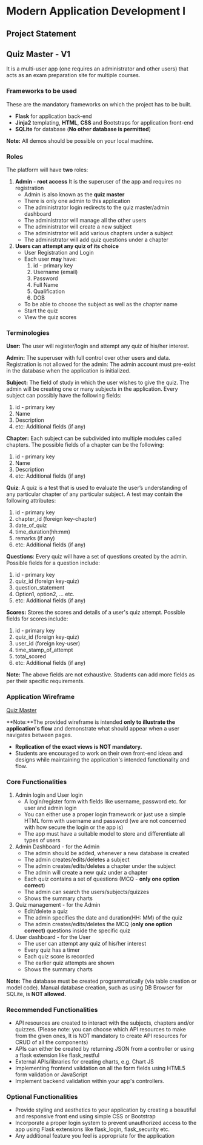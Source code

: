 # Modern Application Development I

## **Project Statement**

## **Quiz Master - V1**

It is a multi-user app (one requires an administrator and other users) that acts as an exam preparation site for multiple courses.

### **Frameworks to be used**

These are the mandatory frameworks on which the project has to be built.

- **Flask** for application back-end
- **Jinja2** templating, **HTML**, **CSS** and Bootstraps for application front-end
- **SQLite** for database (**No other database is permitted**)

**Note:** All demos should be possible on your local machine.

### **Roles**

The platform will have **two** roles:

1. **Admin - root access** It is the superuser of the app and requires no registration
    - Admin is also known as the **quiz master**
    - There is only one admin to this application
    - The administrator login redirects to the quiz master/admin dashboard
    - The administrator will manage all the other users
    - The administrator will create a new subject
    - The administrator will add various chapters under a subject
    - The administrator will add quiz questions under a chapter
2. **Users can attempt any quiz of its choice**
    - User Registration and Login
    - Each user **may** have:
        1. id - primary key
        2. Username (email)
        3. Password
        4. Full Name
        5. Qualification
        6. DOB
    - To be able to choose the subject as well as the chapter name
    - Start the quiz
    - View the quiz scores

### **Terminologies**

**User:** The user will register/login and attempt any quiz of his/her interest.

**Admin:** The superuser with full control over other users and data. Registration is not allowed for the admin: The admin account must pre-exist in the database when the application is initialized.

**Subject:** The field of study in which the user wishes to give the quiz. The admin will be creating one or many subjects in the application. Every subject can possibly have the following fields:

1. id - primary key
2. Name
3. Description
4. etc: Additional fields (if any)

**Chapter:** Each subject can be subdivided into multiple modules called chapters. The possible fields of a chapter can be the following:

1. id - primary key
2. Name
3. Description
4. etc: Additional fields (if any)

**Quiz**: A quiz is a test that is used to evaluate the user’s understanding of any particular chapter of any particular subject. A test may contain the following attributes:

1. id - primary key
2. chapter_id (foreign key-chapter)
3. date_of_quiz
4. time_duration(hh:mm)
5. remarks (if any)
6. etc: Additional fields (if any)

**Questions**: Every quiz will have a set of questions created by the admin. Possible fields for a question include:

1. id - primary key
2. quiz_id (foreign key-quiz)
3. question_statement
4. Option1, option2, … etc.
5. etc: Additional fields (if any)

**Scores:** Stores the scores and details of a user's quiz attempt. Possible fields for scores include:

1. id - primary key
2. quiz_id (foreign key-quiz)
3. user_id (foreign key-user)
4. time_stamp_of_attempt
5. total_scored
6. etc: Additional fields (if any)

**Note:** The above fields are not exhaustive. Students can add more fields as per their specific requirements.

### **Application Wireframe**

[Quiz Master](https://www.google.com/url?q=https://drive.google.com/file/d/1_aEVCqAT6iidqbYnk92kNiPgc1tg2cCM/view?usp%3Ddrive_link&sa=D&source=editors&ust=1736613781767368&usg=AOvVaw1W5UIuqiJn603ezEGu8d4e)

**Note:**The provided wireframe is intended **only to illustrate the application's flow** and demonstrate what should appear when a user navigates between pages.

- **Replication of the exact views is NOT mandatory.**
- Students are encouraged to work on their own front-end ideas and designs while maintaining the application's intended functionality and flow.

### **Core Functionalities**

1. Admin login and User login
    - A login/register form with fields like username, password etc. for user and admin login
    - You can either use a proper login framework or just use a simple HTML form with username and password (we are not concerned with how secure the login or the app is)
    - The app must have a suitable model to store and differentiate all types of users
2. Admin Dashboard - for the Admin
    - The admin should be added, whenever a new database is created
    - The admin creates/edits/deletes a subject
    - The admin creates/edits/deletes a chapter under the subject
    - The admin will create a new quiz under a chapter
    - Each quiz contains a set of questions (MCQ - **only one option correct**)
    - The admin can search the users/subjects/quizzes
    - Shows the summary charts
3. Quiz management - for the Admin
    - Edit/delete a quiz
    - The admin specifies the date and duration(HH: MM) of the quiz
    - The admin creates/edits/deletes the MCQ (**only one option correct)** questions inside the specific quiz
4. User dashboard - for the User
    - The user can attempt any quiz of his/her interest
    - Every quiz has a timer
    - Each quiz score is recorded
    - The earlier quiz attempts are shown
    - Shows the summary charts

**Note:** The database must be created programmatically (via table creation or model code). Manual database creation, such as using DB Browser for SQLite, is **NOT allowed.**

### **Recommended Functionalities**

- API resources are created to interact with the subjects, chapters and/or quizzes. (Please note: you can choose which API resources to make from the given ones, It is NOT mandatory to create API resources for CRUD of all the components)
- APIs can either be created by returning JSON from a controller or using a flask extension like flask_restful
- External APIs/libraries for creating charts, e.g. Chart JS
- Implementing frontend validation on all the form fields using HTML5 form validation or JavaScript
- Implement backend validation within your app's controllers.

### **Optional Functionalities**

- Provide styling and aesthetics to your application by creating a beautiful and responsive front end using simple CSS or Bootstrap
- Incorporate a proper login system to prevent unauthorized access to the app using Flask extensions like flask_login, flask_security etc.
- Any additional feature you feel is appropriate for the application
